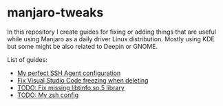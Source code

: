 # manjaro-tweaks

In this repository I create guides for fixing or adding things that are useful while using Manjaro as a daily driver Linux distribution. Mostly using KDE but some might be also related to Deepin or GNOME.

List of guides:

- [My perfect SSH Agent configuration](./easy-manjaro-sshagent.md)
- [Fix Visual Studio Code freezing when deleting](./electron-trash-fix.md)
- [TODO: Fix missing libtinfo.so.5 library](./missing-libtinfo.so.5.md)
- [TODO: My zsh config](./zsh-config.md)
